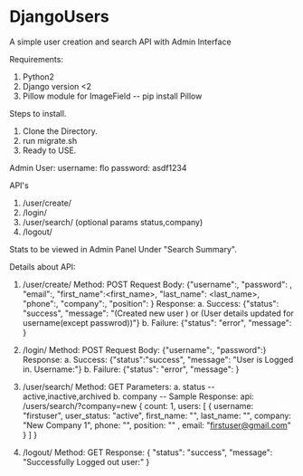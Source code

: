 # DjangoUsers
A simple user creation and search API with Admin Interface

Requirements:

1. Python2
2. Django version <2
3. Pillow module for ImageField -- pip install Pillow

Steps to install.
1. Clone the Directory.
2. run migrate.sh
3. Ready to USE.

Admin User:
username: flo
password: asdf1234

API's
1. /user/create/
2. /login/
3. /user/search/ (optional params status,company)
4. /logout/

Stats to be viewed in Admin Panel Under "Search Summary".

Details about API:
1. /user/create/
   Method: POST
   Request Body: {"username":<username>, "password": <password>, "email":<email>, "first_name":<first_name>,
                  "last_name": <last_name>, "phone":<phone>, "company":<companyname>, "position": <position>}
   Response:
   a. Success:
      {"status": "success", "message": "(Created new user <username>) or (User details updated for username(except passwrod))"}
   b. Failure:
      {"status": "error", "message": <errorString>}
2. /login/
   Method: POST
   Request Body: {"username":<username>, "password":<password>}
   Response:
   a. Success:
      {"status":"success", "message": "User is Logged in. Username:<username>"}
   b. Failure:
      {"status": "error", "message": <errorString>}
   
3. /user/search/
   Method: GET
   Parameters:
    a. status -- active,inactive,archived
    b. company -- <company name>
   Sample Response:
   api: /users/search/?company=new
   {
    count: 1,
    users: [
      {
        username: "firstuser",
        user_status: "active",
        first_name: "",
        last_name: "",
        company: "New Company 1",
        phone: "",
        position: "" ,
        email: "firstuser@gmail.com"
      }
    ]
   }
 
 4. /logout/
    Method: GET
    Response:
    {
    "status": "success",
    "message": "Successfully Logged out user:<username>"
    }

